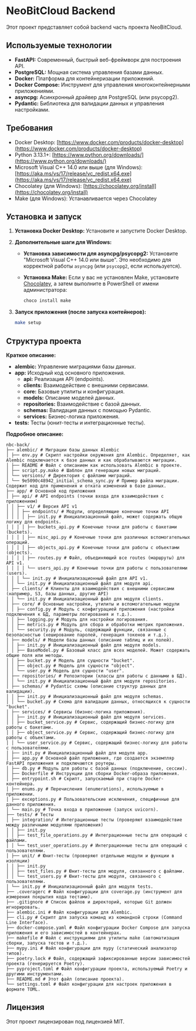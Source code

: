 # NeoBitCloud Backend

Этот проект представляет собой backend часть проекта NeoBitCloud.

## Используемые технологии

- **FastAPI:** Современный, быстрый веб-фреймворк для построения API.
- **PostgreSQL:** Мощная система управления базами данных.
- **Docker:** Платформа для контейнеризации приложений.
- **Docker Compose:** Инструмент для управления многоконтейнерными приложениями.
- **asyncpg:** Асинхронный драйвер для PostgreSQL (или psycopg2).
- **Pydantic:** Библиотека для валидации данных и управления настройками.

## Требования

- Docker Desktop: [https://www.docker.com/products/docker-desktop](https://www.docker.com/products/docker-desktop)
- Python 3.13.1+: [https://www.python.org/downloads/](https://www.python.org/downloads/)
- Microsoft Visual C++ 14.0 или выше (для Windows): [https://aka.ms/vs/17/release/vc_redist.x64.exe](https://aka.ms/vs/17/release/vc_redist.x64.exe)
- Chocolatey (для Windows): [https://chocolatey.org/install](https://chocolatey.org/install)
- Make (для Windows): Устанавливается через Chocolatey

## Установка и запуск

1. **Установка Docker Desktop:** Установите и запустите Docker Desktop.
2. **Дополнительные шаги для Windows:**

   * **Установка зависимости для asyncpg/psycopg2:**  Установите "Microsoft Visual C++ 14.0 или выше".  Это необходимо для корректной работы  `asyncpg` (или `psycopg2`, если используется).

   * **Установка Make:** Если у вас не установлен Make, установите [Chocolatey](https://community.chocolatey.org/install.ps1), а затем выполните в PowerShell от имени администратора:
     ```powershell
     choco install make
     ```

3. **Запуск приложения (после запуска контейнеров):**
   ```bash
   make setup
   ```

## Структура проекта
**Краткое описание:**

*   **alembic:** Управление миграциями базы данных.
*   **app:** Исходный код основного приложения.
    *   **api:** Реализация API (endpoints).
    *   **clients:** Взаимодействие с внешними сервисами.
    *   **core:** Базовые утилиты и конфигурация.
    *   **models:** Описание моделей данных.
    *   **repositories:** Взаимодействие с базой данных.
    *   **schemas:** Валидация данных с помощью Pydantic.
    *   **services:** Бизнес-логика приложения.
*   **tests:** Тесты (юнит-тесты и интеграционные тесты).

**Подробное описание:**
```
nbc-back/
├── alembic/ # Миграции базы данных Alembic
│ ├── env.py # Скрипт настройки окружения для Alembic. Определяет, как Alembic подключается к базе данных и как обрабатываются миграции.
│ ├── README # Файл с описанием как использовать Alembic в проекте.
│ ├── script.py.mako # Шаблон для генерации новых миграций.
│ └── versions/ # Директория с файлами миграций.
│ └── 9e5090c48942_initial_schema_sync.py # Пример файла миграции. Содержит код для применения и отката изменений в базе данных.
├── app/ # Основной код приложения
│ ├── api/ # API endpoints (точки входа для взаимодействия с приложением)
│ │ ├── v1/ # Версия API v1
│ │ │ ├── endpoints/ # Модули, определяющие конечные точки API
│ │ │ │ ├── init.py # Инициализационный файл, может содержать общую логику для endpoints.
│ │ │ │ ├── buckets_api.py # Конечные точки для работы с бакетами (buckets).
│ │ │ │ ├── misc_api.py # Конечные точки для различных вспомогательных операций.
│ │ │ │ ├── objects_api.py # Конечные точки для работы с объектами (objects).
│ │ │ │ ├── routes.py # Файл, объединяющий все routes (маршруты) для API v1.
│ │ │ │ └── users_api.py # Конечные точки для работы с пользователями (users).
│ │ │ └── init.py # Инициализационный файл для API v1.
│ │ └── init.py # Инициализационный файл для модуля api.
│ ├── clients/ # Клиенты для взаимодействия с внешними сервисами (например, S3, базы данных, другие API)
│ │ └── init.py # Инициализационный файл для модуля clients.
│ ├── core/ # Основные настройки, утилиты и вспомогательные модули
│ │ ├── config.py # Модуль с конфигурацией приложения (настройки подключения к БД, параметры логирования и т.д.).
│ │ ├── logging.py # Модуль для настройки логирования.
│ │ ├── metrics.py # Модуль для сбора и обработки метрик приложения.
│ │ └── security.py # Модуль, содержащий функции, связанные с безопасностью (хеширование паролей, генерация токенов и т.д.).
│ ├── models/ # Модели базы данных (описание таблиц и их полей).
│ │ ├── init.py # Инициализационный файл для модуля models.
│ │ ├── BaseModel.py # Базовый класс для всех моделей. Может содержать общие поля или методы.
│ │ ├── bucket.py # Модель для сущности "bucket".
│ │ ├── object.py # Модель для сущности "object".
│ │ └── user.py # Модель для сущности "user".
│ ├── repositories/ # Репозитории (классы для работы с данными в БД).
│ │ └── init.py # Инициализационный файл для модуля repositories.
│ ├── schemas/ # Pydantic схемы (описание структур данных для валидации).
│ │ ├── init.py # Инициализационный файл для модуля schemas.
│ │ └── bucket.py # Схема для валидации данных, относящихся к сущности "bucket".
│ ├── services/ # Сервисы (бизнес-логика приложения).
│ │ ├── init.py # Инициализационный файл для модуля services.
│ │ ├── bucket_service.py # Сервис, содержащий бизнес-логику для работы с бакетами.
│ │ ├── object_service.py # Сервис, содержащий бизнес-логику для работы с объектами.
│ │ └── user_service.py # Сервис, содержащий бизнес-логику для работы с пользователями.
│ ├── init.py # Инициализационный файл для модуля app.
│ ├── app.py # Основной файл приложения, где создается экземпляр FastAPI приложения и подключаются роутеры.
│ ├── db.py # Модуль для работы с базой данных (подключение, сессии).
│ ├── Dockerfile # Инструкции для сборки Docker-образа приложения.
│ ├── entrypoint.sh # Скрипт, запускаемый при старте Docker-контейнера.
│ ├── enums.py # Перечисления (enumerations), используемые в приложении.
│ ├── exceptions.py # Пользовательские исключения, специфичные для данного приложения.
│ └── main.py # Точка входа в приложение (запуск uvicorn).
├── tests/ # Тесты
│ ├── integration/ # Интеграционные тесты (проверяют взаимодействие между различными модулями приложения)
│ │ ├── init.py
│ │ ├── test_file_operations.py # Интеграционные тесты для операций с файлами.
│ │ └── test_user_operations.py # Интеграционные тесты для операций с пользователями.
│ ├── unit/ # Юнит-тесты (проверяют отдельные модули и функции в изоляции)
│ │ ├── init.py
│ │ ├── test_files.py # Юнит-тесты для модуля, связанного с файлами.
│ │ └── test_users.py # Юнит-тесты для модуля, связанного с пользователями.
│ └── init.py # Инициализационный файл для модуля tests.
├── .coveragerc # Файл конфигурации для coverage.py (инструмент для измерения покрытия кода тестами).
├── .gitignore # Список файлов и директорий, которые Git должен игнорировать.
├── alembic.ini # Файл конфигурации для Alembic.
├── cli.py # Скрипт для запуска команд из командной строки (Command Line Interface).
├── docker-compose.yaml # Файл конфигурации Docker Compose для запуска приложения и его зависимостей в контейнерах.
├── makefile # Файл с инструкциями для утилиты make (автоматизация сборки, запуска тестов и т.д.).
├── mypy.ini # Файл конфигурации для mypy (статический анализатор типов).
├── poetry.lock # Файл, содержащий зафиксированные версии зависимостей проекта (генерируется Poetry).
├── pyproject.toml # Файл конфигурации проекта, используемый Poetry и другими инструментами.
├── README.md # Этот файл (описание проекта).
└── settings.toml # Файл конфигурации для настроек приложения в формате TOML.
```

## Лицензия

Этот проект лицензирован под лицензией MIT.